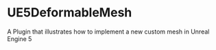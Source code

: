 # UE5DeformableMesh
A Plugin that illustrates how to implement a new custom mesh in Unreal Engine 5
